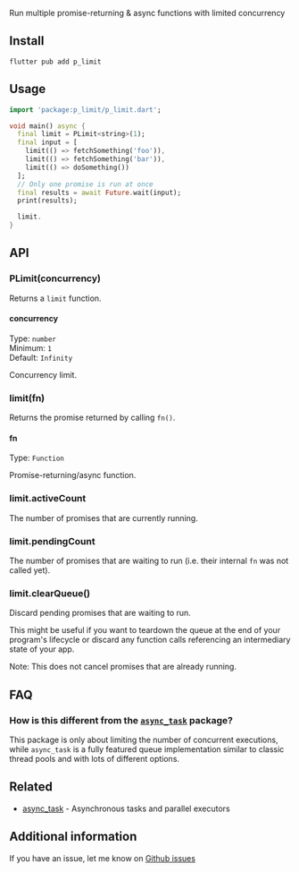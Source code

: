 Run multiple promise-returning & async functions with limited concurrency

## Install

```
flutter pub add p_limit
```


## Usage

```dart
import 'package:p_limit/p_limit.dart';

void main() async {
  final limit = PLimit<string>(1);
  final input = [
    limit(() => fetchSomething('foo')),
    limit(() => fetchSomething('bar')),
    limit(() => doSomething())
  ];
  // Only one promise is run at once
  final results = await Future.wait(input);
  print(results);

  limit.
}

```

## API

### PLimit(concurrency)

Returns a `limit` function.

#### concurrency

Type: `number`\
Minimum: `1`\
Default: `Infinity`

Concurrency limit.

### limit(fn)

Returns the promise returned by calling `fn()`.

#### fn

Type: `Function`

Promise-returning/async function.

### limit.activeCount

The number of promises that are currently running.

### limit.pendingCount

The number of promises that are waiting to run (i.e. their internal `fn` was not called yet).

### limit.clearQueue()

Discard pending promises that are waiting to run.

This might be useful if you want to teardown the queue at the end of your program's lifecycle or discard any function calls referencing an intermediary state of your app.

Note: This does not cancel promises that are already running.

## FAQ

### How is this different from the [`async_task`](https://github.com/eneural-net/async_task) package?

This package is only about limiting the number of concurrent executions, while `async_task` is a fully featured queue implementation similar to classic thread pools and with lots of different options.

## Related

- [async_task](https://github.com/eneural-net/async_task) - Asynchronous tasks and parallel executors

## Additional information

If you have an issue, let me know on [Github issues](https://github.com/hunterwilhelm/p_limit/issues)
